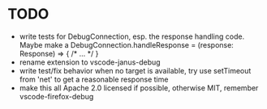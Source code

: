 # TODO

- write tests for DebugConnection, esp. the response handling code. Maybe make a
  DebugConnection.handleResponse = (response: Response) => { /* ... */ }
- rename extension to vscode-janus-debug
- write test/fix behavior when no target is available, try use setTimeout from
  'net' to get a reasonable response time
- make this all Apache 2.0 licensed if possible, otherwise MIT, remember vscode-firefox-debug
